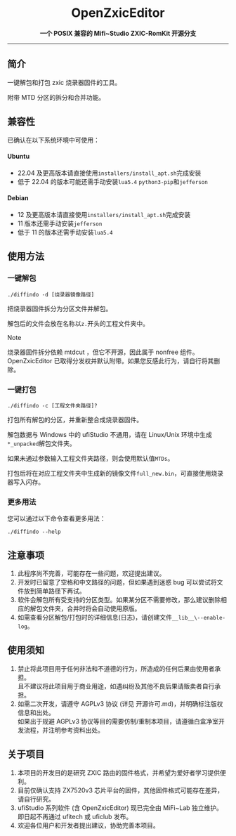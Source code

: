 <div align="center">

<h1 align="center">OpenZxicEditor</h1>

**一个 POSIX 兼容的 Mifi~Studio ZXIC-RomKit 开源分支**

</div>

---

## 简介

一键解包和打包 zxic 烧录器固件的工具。

附带 MTD 分区的拆分和合并功能。

## 兼容性

已确认在以下系统环境中可使用：

#### Ubuntu

- 22.04 及更高版本请直接使用`installers/install_apt.sh`完成安装
- 低于 22.04 的版本可能还需手动安装`lua5.4` `python3-pip`和`jefferson`

#### Debian

- 12 及更高版本请直接使用`installers/install_apt.sh`完成安装
- 11 版本还需手动安装`jefferson`
- 低于 11 的版本还需手动安装`lua5.4`

## 使用方法

### 一键解包

```shell
./diffindo -d [烧录器镜像路径]
```

把烧录器固件拆分为分区文件并解包。

解包后的文件会放在名称以`z.`开头的工程文件夹中。

> [!NOTE]
> 烧录器固件拆分依赖 mtdcut ，但它不开源，因此属于 nonfree 组件。<br>
> OpenZxicEditor 已取得分发权并默认附带。如果您反感此行为，请自行将其删除。

### 一键打包

```shell
./diffindo -c [工程文件夹路径]?
```

打包所有解包的分区，并重新整合成烧录器固件。

解包数据与 Windows 中的 ufiStudio 不通用，请在 Linux/Unix 环境中生成`*_unpacked`解包文件夹。

如果未通过参数输入工程文件夹路径，则会使用默认值`MTDs`。

打包后将在对应工程文件夹中生成新的镜像文件`full_new.bin`，可直接使用烧录器写入闪存。

### 更多用法

您可以通过以下命令查看更多用法：

```shell
./diffindo --help
```

## 注意事项

1. 此程序尚不完善，可能存在一些问题，欢迎提出建议。
2. 开发时已留意了空格和中文路径的问题，但如果遇到迷惑 bug 可以尝试将文件放到简单路径下再试。
3. 软件会解包所有受支持的分区类型。如果某分区不需要修改，那么建议删除相应的解包文件夹，合并时将会自动使用原版。
4. 如需查看分区解包/打包时的详细信息(日志)，请创建文件`__lib__\--enable-log`。

## 使用须知

1. 禁止将此项目用于任何非法和不道德的行为，所造成的任何后果由使用者承担。<br/>
   且不建议将此项目用于商业用途，如遇纠纷及其他不良后果请贩卖者自行承担。
2. 如需二次开发，请遵守 AGPLv3 协议 (详见 开源许可.md)，并明确标注版权信息和出处。<br/>
   如果出于规避 AGPLv3 协议等目的需要仿制/重制本项目，请遵循白盒净室开发流程，并注明参考资料出处。

## 关于项目

1. 本项目的开发目的是研究 ZXIC 路由的固件格式，并希望为爱好者学习提供便利。
2. 目前仅确认支持 ZX7520v3 芯片平台的固件，其他固件格式可能存在差异，请自行研究。
3. ufiStudio 系列软件 (含 OpenZxicEditor) 现已完全由 MiFi~Lab 独立维护。即日起不再通过 ufitech 或 uficlub 发布。
4. 欢迎各位用户和开发者提出建议，协助完善本项目。
